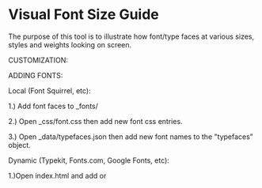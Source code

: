 Visual Font Size Guide
=======================

The purpose of this tool is to illustrate how font/type faces at various sizes, styles and weights looking on screen.

CUSTOMIZATION:

ADDING FONTS:

Local (Font Squirrel, etc):

1.) Add font faces to _fonts/

2.) Open _css/font.css  then add new font css entries.

3.) Open _data/typefaces.json then add new font names to the "typefaces" object.

Dynamic (Typekit, Fonts.com, Google Fonts, etc):

1.)Open index.html and add <link> or <script> tag to the remote font CSS or Javascript file.

2.) Open _data/typefaces.json then add new font names to the "typefaces" object.

REMOVING FONTS:

1.) Delete the relevant files in the _fonts/ directory.

2.) Open the _css/font.css then remove the relevant entries.

3.) Open _data/typefaces.json file then remove the relevent font names from the "typefaces" object.

ADDING/UPDATING FONT SIZES:

1.) Open _data/typefaces.json then add/remove values in the "typesizes" object.

